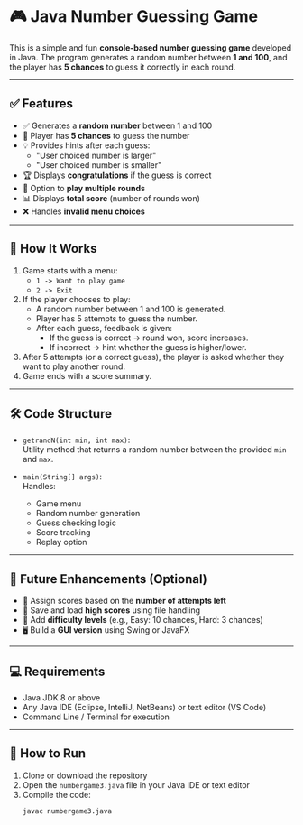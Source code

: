 # 🎮 Java Number Guessing Game

This is a simple and fun **console-based number guessing game** developed in Java. The program generates a random number between **1 and 100**, and the player has **5 chances** to guess it correctly in each round.

---

## ✅ Features

- ✅ Generates a **random number** between 1 and 100  
- 🎯 Player has **5 chances** to guess the number  
- 💡 Provides hints after each guess:
  - "User choiced number is larger"
  - "User choiced number is smaller"
- 🏆 Displays **congratulations** if the guess is correct  
- 🔄 Option to **play multiple rounds**  
- 📊 Displays **total score** (number of rounds won)  
- ❌ Handles **invalid menu choices**

---

## 📌 How It Works

1. Game starts with a menu:
   - `1 -> Want to play game`
   - `2 -> Exit`
2. If the player chooses to play:
   - A random number between 1 and 100 is generated.
   - Player has 5 attempts to guess the number.
   - After each guess, feedback is given:
     - If the guess is correct → round won, score increases.
     - If incorrect → hint whether the guess is higher/lower.
3. After 5 attempts (or a correct guess), the player is asked whether they want to play another round.
4. Game ends with a score summary.

---

## 🛠 Code Structure

- `getrandN(int min, int max)`:  
  Utility method that returns a random number between the provided `min` and `max`.

- `main(String[] args)`:  
  Handles:
  - Game menu
  - Random number generation
  - Guess checking logic
  - Score tracking
  - Replay option

---

## 🔧 Future Enhancements (Optional)

- 🏅 Assign scores based on the **number of attempts left**
- 📁 Save and load **high scores** using file handling
- 🧠 Add **difficulty levels** (e.g., Easy: 10 chances, Hard: 3 chances)
- 🖥️ Build a **GUI version** using Swing or JavaFX

---

## 💻 Requirements

- Java JDK 8 or above  
- Any Java IDE (Eclipse, IntelliJ, NetBeans) or text editor (VS Code)  
- Command Line / Terminal for execution

---

## 🚀 How to Run

1. Clone or download the repository
2. Open the `numbergame3.java` file in your Java IDE or text editor
3. Compile the code:
   ```bash
   javac numbergame3.java
